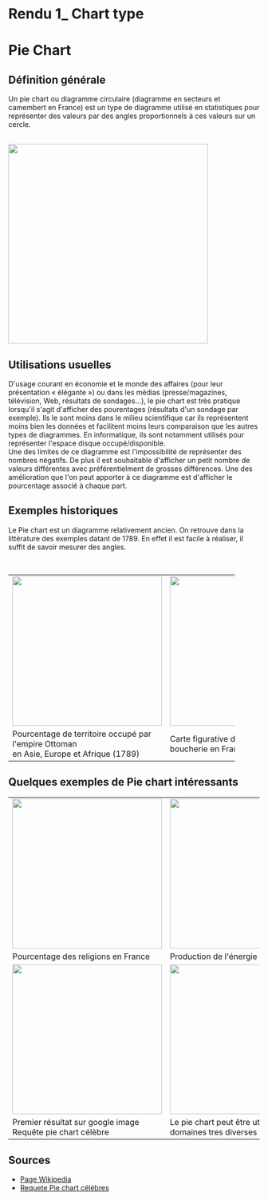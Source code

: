 # Rendu 1_ Chart type

# Pie Chart

## Définition générale
<p>Un pie chart ou diagramme circulaire (diagramme en secteurs et camembert en France) est un type de diagramme utilisé en statistiques pour représenter des valeurs par des angles proportionnels à ces valeurs sur un cercle.</p>
 <br />
 <image src="https://plot.ly/~PythonPlotBot/2095.png" width="400" align="center">

 <br />
  
## Utilisations usuelles
<p>D'usage courant en économie et le monde des affaires (pour leur présentation « élégante ») ou dans les médias (presse/magazines, télévision, Web, résultats de sondages…), le pie chart est très pratique lorsqu'il s'agit d'afficher des pourentages (résultats d'un sondage par exemple). Ils le sont moins dans le milieu scientifique car ils représentent moins bien les données et facilitent moins leurs comparaison que les autres types de diagrammes. En informatique, ils sont notamment utilisés pour représenter l'espace disque occupé/disponible.<br>
Une des limites de ce diagramme est l'impossibilité de représenter des nombres négatifs. De plus il est souhaitable d'afficher un petit nombre de valeurs différentes avec préférentielment de grosses différences. Une des amélioration que l'on peut apporter à ce diagramme est d'afficher le pourcentage associé à chaque part.</p>

## Exemples historiques
<p>Le Pie chart est un diagramme relativement ancien. On retrouve dans la littérature des exemples datant de 1789. En effet il est facile à réaliser, il suffit de savoir mesurer des angles.</p><br />

 <table style="width:90%">
  <tr>
    <td> <image src="https://upload.wikimedia.org/wikipedia/commons/6/63/Playfair-piechart.jpg" width="300" align="center"></td>
    <td> <image src="https://upload.wikimedia.org/wikipedia/commons/thumb/1/1c/Minard-carte-viande-1858.png/800px-Minard-carte-viande-1858.png" width="300" align="center"></td>
  </tr>
  <tr>
    <td>Pourcentage de territoire occupé par l'empire Ottoman<br> en Asie, Europe et Afrique (1789)</td>
    <td>Carte figurative de viandes de boucherie en France</td>
  </tr>
</table> 

## Quelques exemples de Pie chart intéressants
 <table style="width:100%">
  <tr>
    <td align="center"> <image src="http://img.over-blog-kiwi.com/1/23/41/63/20160113/ob_140559_france-et-religions.jpg" width="300" ></td>
    <td> <image src="https://www.edf.fr/sites/default/files/contrib/groupe-edf/espaces-dedies/Espace%20p%C3%A9dagogie/home/tout-sur-lenergie/produire-de-lelectricite/le-nucleaire/le-nucleaire-chiffres/schema_france.png" width="300" align="center"></td>
  </tr>
  <tr>
    <td style="text:center">Pourcentage des religions en France</td>
    <td>Production de l'énergie en france</td>
  </tr>
   <tr>
    <td> <image src="https://s-media-cache-ak0.pinimg.com/originals/7d/f3/68/7df368516bca0beef6240404e7d47a80.jpg" width="300" align="center"></td>
    <td> <image src="https://i.pinimg.com/736x/27/73/25/2773251eb519b22837b8b9c5ee649f15--pie-charts-work-life-balance.jpg" width="300" align="center"></td>
  </tr>
  <tr>
    <td>Premier résultat sur google image<br>Requête pie chart célèbre</td>
    <td>Le pie chart peut être utilisé dans des domaines tres diverses</td>
  </tr>
</table> 

## Sources
<ul>
 <li>
<a href="https://fr.wikipedia.org/wiki/Diagramme_circulaire">Page Wikipedia</a>
 </li>
  <li>
<a href=" https://www.google.fr/search?q=pie+chart+celebres&client=firefox-b&dcr=0&source=lnms&tbm=isch&sa=X&ved=0ahUKEwifvJDv-t_YAhUHXBQKHfmbD-8Q_AUICigB&biw=1366&bih=656#imgrc=DfYR5rS2rH8F2M:">Requete Pie chart célèbres</a>
 </li>

</ul>

